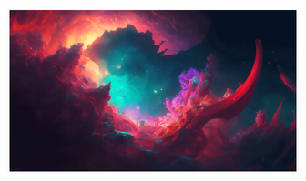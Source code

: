 ![image](https://raw.githubusercontent.com/DenverCoder1/minimalistic-wallpaper-collection/main/images/alx-colorful-clouds.png)
